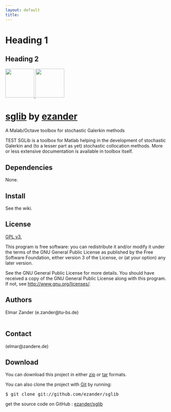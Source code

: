 ```yaml
---
layout: default
title: 
---
```


Heading 1
=========

Heading 2
---------

<div id="container">

  <div class="download">
    <a href="http://github.com/ezander/sglib/zipball/master">
      <img border="0" width="90" src="http://github.com/images/modules/download/zip.png"/>
    </a>
    <a href="http://github.com/ezander/sglib/tarball/master">
      <img border="0" width="90" src="http://github.com/images/modules/download/tar.png"/>
    </a>
  </div>
  <h1><a href="http://github.com/ezander/sglib">sglib</a> 
    <span class="small">by <a href="http://github.com/ezander">ezander</a></span></h1>
  
  <div class="description">
    A Malab/Octave toolbox for stochastic Galerkin methods
  </div>

  <p>TEST SGLib is a toolbox for Matlab helping in the development of
    stochastic Galerkin and (to a lesser part as yet) stochastic
    collocation methods. More or less extensive documentation is
    available in toolbox itself. </p>

<h2>Dependencies</h2>
<p>None.</p>

<h2>Install</h2>
<p>See the wiki.</p>


<h2>License</h2>
<p><a href="http://www.gnu.org/licenses/gpl-3.0.html">GPL v3.</a></p>
<p>This program is free software: you can redistribute it and/or
 modify it under the terms of the GNU General Public License as
 published by the Free Software Foundation, either version 3 of the
 License, or (at your option) any later version.<br/>

 See the GNU General Public License for more details. You should have
 received a copy of the GNU General Public License along with this
 program.  If not,
 see <a href="http://www.gnu.org/licenses/">http://www.gnu.org/licenses/</a>.
</p>
  
<h2>Authors</h2>
<p>Elmar Zander (e.zander@tu-bs.de)<br/><br/>      </p>

<h2>Contact</h2>
<p> (elmar@zandere.de)<br/>      </p>


<h2>Download</h2>
  <p>
    You can download this project in either
    <a href="http://github.com/ezander/sglib/zipball/master">zip</a> or
    <a href="http://github.com/ezander/sglib/tarball/master">tar</a> formats.
  </p>
  <p>You can also clone the project with <a href="http://git-scm.com">Git</a>
    by running:
    <pre>$ git clone git://github.com/ezander/sglib</pre>
  </p>
  
  <div class="footer">
    get the source code on GitHub
    : <a href="http://github.com/ezander/sglib">ezander/sglib</a>
  </div>
    
</div>
